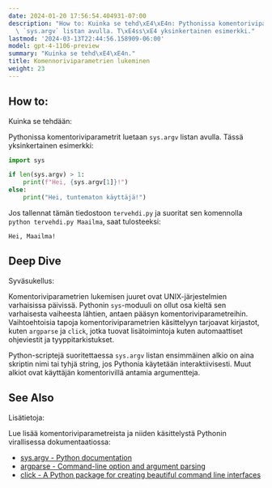 ```yaml
---
date: 2024-01-20 17:56:54.404931-07:00
description: "How to: Kuinka se tehd\xE4\xE4n: Pythonissa komentoriviparametrit luetaan\
  \ `sys.argv` listan avulla. T\xE4ss\xE4 yksinkertainen esimerkki."
lastmod: '2024-03-13T22:44:56.158909-06:00'
model: gpt-4-1106-preview
summary: "Kuinka se tehd\xE4\xE4n."
title: Komennoriviparametrien lukeminen
weight: 23
---
```


## How to:
Kuinka se tehdään:

Pythonissa komentoriviparametrit luetaan `sys.argv` listan avulla. Tässä yksinkertainen esimerkki:

```Python
import sys

if len(sys.argv) > 1:
    print(f"Hei, {sys.argv[1]}!")
else:
    print("Hei, tuntematon käyttäjä!")
```

Jos tallennat tämän tiedostoon `tervehdi.py` ja suoritat sen komennolla `python tervehdi.py Maailma`, saat tulosteeksi:

```
Hei, Maailma!
```

## Deep Dive
Syväsukellus:

Komentoriviparametrien lukemisen juuret ovat UNIX-järjestelmien varhaisissa päivissä. Pythonin `sys`-moduuli on ollut osa kieltä sen varhaisesta vaiheesta lähtien, antaen pääsyn komentoriviparametreihin. Vaihtoehtoisia tapoja komentoriviparametrien käsittelyyn tarjoavat kirjastot, kuten `argparse` ja `click`, jotka tuovat lisätoimintoja kuten automaattiset ohjeviestit ja tyyppitarkistukset.

Python-scriptejä suoritettaessa `sys.argv` listan ensimmäinen alkio on aina skriptin nimi tai tyhjä string, jos Pythonia käytetään interaktiivisesti. Muut alkiot ovat käyttäjän komentorivillä antamia argumentteja.

## See Also
Lisätietoja:

Lue lisää komentoriviparametreista ja niiden käsittelystä Pythonin virallisessa dokumentaatiossa:
- [sys.argv - Python documentation](https://docs.python.org/3/library/sys.html#sys.argv)
- [argparse - Command-line option and argument parsing](https://docs.python.org/3/library/argparse.html)
- [click - A Python package for creating beautiful command line interfaces](https://click.palletsprojects.com/en/7.x/)
